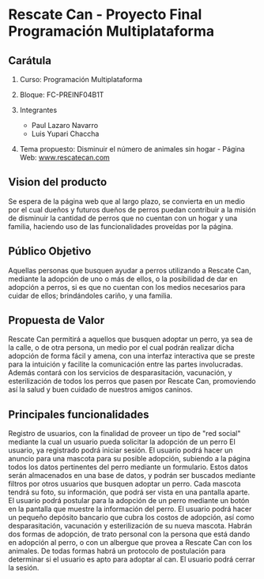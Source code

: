 # Rescate Can - Proyecto Final Programación Multiplataforma

## Carátula
1. Curso: Programación Multiplataforma               
2. Bloque: FC-PREINF04B1T 

3. Integrantes
   - Paul Lazaro Navarro 
   - Luis Yupari Chaccha
   
4. Tema propuesto: Disminuir el número de animales sin hogar - Página Web: www.rescatecan.com           

## Vision del producto 
Se espera de la página web que al largo plazo, se convierta en un medio por el cual dueños y futuros dueños de perros puedan contribuir a la misión de disminuir la cantidad de perros que no cuentan con un hogar y una familia, haciendo uso de las funcionalidades proveídas por la página.

## Público Objetivo 
Aquellas personas que busquen ayudar a perros utilizando a Rescate Can, mediante la adopción de uno o más de ellos, o la posibilidad de dar en adopción a perros, si es que no cuentan con los medios necesarios para cuidar de ellos; brindándoles cariño, y una familia.

## Propuesta de Valor
Rescate Can permitirá a aquellos que busquen adoptar un perro, ya sea de la calle, o de otra persona, un medio por el cual podrán realizar dicha adopción de forma fácil y amena, con una interfaz interactiva que se preste para la intuición y facilite la comunicación entre las partes involucradas. Además contará con los servicios de desparasitación, vacunación, y esterilización de todos los perros que pasen por Rescate Can, promoviendo así la salud y buen cuidado de nuestros amigos caninos. 

## Principales funcionalidades
Registro de usuarios, con la finalidad de proveer un tipo de "red social" mediante la cual un usuario pueda solicitar la adopción de un perro
El usuario, ya registrado podrá iniciar sesión.
El usuario podrá hacer un anuncio para una mascota para su posible adopción, subiendo a la página todos los datos pertinentes del perro mediante un formulario. Estos datos serán almacenados en una base de datos, y podrán ser buscados mediante filtros por otros usuarios que busquen adoptar un perro.
Cada mascota tendrá su foto, su información, que podrá ser vista en una pantalla aparte.
El usuario podrá postular para la adopción de un perro mediante un botón en la pantalla que muestre la información del perro.
El usuario podrá hacer un pequeño depósito bancario que cubra los costos de adopción, así como desparasitación, vacunación y esterilización de su nueva mascota.
Habrán dos formas de adopción, de trato personal con la persona que está dando en adopción al perro, o con un albergue que provea a Rescate Can con los animales. De todas formas habrá un protocolo de postulación para determinar si el usuario es apto para adoptar al can.
El usuario podrá cerrar la sesión.
